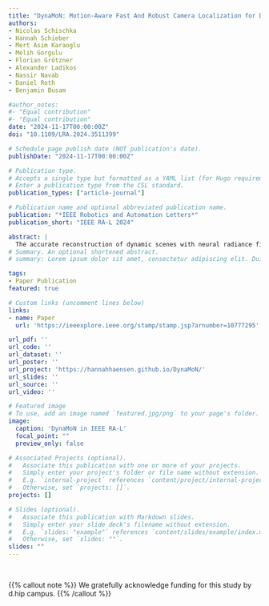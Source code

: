 ```yaml
---
title: "DynaMoN: Motion-Aware Fast And Robust Camera Localization for Dynamic Neural Radiance Fields"
authors:
- Nicolas Schischka
- Hannah Schieber
- Mert Asim Karaoglu
- Melih Gorgulu
- Florian Grötzner
- Alexander Ladikos
- Nassir Navab
- Daniel Roth
- Benjamin Busam

#author_notes:
#- "Equal contribution"
#- "Equal contribution"
date: "2024-11-17T00:00:00Z"
doi: "10.1109/LRA.2024.3511399"

# Schedule page publish date (NOT publication's date).
publishDate: "2024-11-17T00:00:00Z"

# Publication type.
# Accepts a single type but formatted as a YAML list (for Hugo requirements).
# Enter a publication type from the CSL standard.
publication_types: ["article-journal"]

# Publication name and optional abbreviated publication name.
publication: "*IEEE Robotics and Automation Letters*"
publication_short: "IEEE RA-L 2024"

abstract: | 
  The accurate reconstruction of dynamic scenes with neural radiance fields is significantly dependent on the estimation of camera poses. Widely used structure-from-motion pipelines encounter difficulties in accurately tracking the camera trajectory when faced with separate dynamics of the scene content and the camera movement. To address this challenge, we propose Dynamic Motion-Aware Fast and Robust Camera Localization for Dynamic Neural Radiance Fields (DynaMoN). DynaMoN utilizes semantic segmentation and generic motion masks to handle dynamic content for initial camera pose estimation and statics-focused ray sampling for fast and accurate novel-view synthesis. Our novel iterative learning scheme switches between training the NeRF and updating the pose parameters for an improved reconstruction and trajectory estimation quality. The proposed pipeline shows significant acceleration of the training process. We extensively evaluate our approach on two real-world dynamic datasets, the TUM RGB-D dataset and the BONN RGB-D Dynamic dataset. DynaMoN improves over the state-of-the-art both in terms of reconstruction quality and trajectory accuracy. We plan to make our code public to enhance research in this area.
# Summary. An optional shortened abstract.
# summary: Lorem ipsum dolor sit amet, consectetur adipiscing elit. Duis posuere tellus ac convallis placerat. Proin tincidunt magna sed ex sollicitudin condimentum.

tags:
- Paper Publication
featured: true

# Custom links (uncomment lines below)
links:
- name: Paper
  url: 'https://ieeexplore.ieee.org/stamp/stamp.jsp?arnumber=10777295'

url_pdf: ''
url_code: ''
url_dataset: ''
url_poster: ''
url_project: 'https://hannahhaensen.github.io/DynaMoN/'
url_slides: ''
url_source: ''
url_video: ''

# Featured image
# To use, add an image named `featured.jpg/png` to your page's folder. 
image:
  caption: 'DynaMoN in IEEE RA-L'
  focal_point: ""
  preview_only: false

# Associated Projects (optional).
#   Associate this publication with one or more of your projects.
#   Simply enter your project's folder or file name without extension.
#   E.g. `internal-project` references `content/project/internal-project/index.md`.
#   Otherwise, set `projects: []`.
projects: []

# Slides (optional).
#   Associate this publication with Markdown slides.
#   Simply enter your slide deck's filename without extension.
#   E.g. `slides: "example"` references `content/slides/example/index.md`.
#   Otherwise, set `slides: ""`.
slides: ""
---
```


<br>

{{% callout note %}}
We gratefully acknowledge funding for this study by d.hip campus.
{{% /callout %}}


